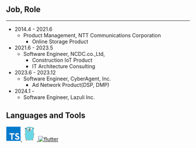## Job, Role
---
- 2014.4 - 2021.6
  - Product Management, NTT Communications Corporation
    - Online Storage Product
- 2021.6 - 2023.5
  - Software Engineer, NCDC.co.,Ltd,
    - Construction IoT Product
    - IT Architecture Consulting
- 2023.6 - 2023.12
  - Software Engineer, CyberAgent, Inc.
    - Ad Network Product(DSP, DMP)
- 2024.1 - 
  - Software Engineer, Lazuli Inc.

## Languages and Tools
<p align="left"> 
  <a href="https://www.typescriptlang.org/" target="_blank" rel="noreferrer"> <img src="https://raw.githubusercontent.com/devicons/devicon/master/icons/typescript/typescript-original.svg" alt="typescript" width="40" height="40"/> </a> 
<a href="https://golang.org" target="_blank" rel="noreferrer"> <img src="https://raw.githubusercontent.com/devicons/devicon/master/icons/go/go-original.svg" alt="go" width="40" height="40"/> </a>
  <a href="https://flutter.dev" target="_blank" rel="noreferrer"> <img src="https://www.vectorlogo.zone/logos/flutterio/flutterio-icon.svg" alt="flutter" width="40" height="40"/> </a>
</p>
